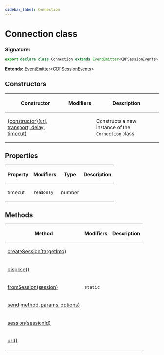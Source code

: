 ```yaml
---
sidebar_label: Connection
---
```


# Connection class

### Signature:

```typescript
export declare class Connection extends EventEmitter<CDPSessionEvents>
```

**Extends:** [EventEmitter](./puppeteer.eventemitter.md)&lt;[CDPSessionEvents](./puppeteer.cdpsessionevents.md)&gt;

## Constructors

<table><thead><tr><th>

Constructor

</th><th>

Modifiers

</th><th>

Description

</th></tr></thead>
<tbody><tr><td>

<span id="_constructor_">[(constructor)(url, transport, delay, timeout)](./puppeteer.connection._constructor_.md)</span>

</td><td>

</td><td>

Constructs a new instance of the `Connection` class

</td></tr>
</tbody></table>

## Properties

<table><thead><tr><th>

Property

</th><th>

Modifiers

</th><th>

Type

</th><th>

Description

</th></tr></thead>
<tbody><tr><td>

<span id="timeout">timeout</span>

</td><td>

`readonly`

</td><td>

number

</td><td>

</td></tr>
</tbody></table>

## Methods

<table><thead><tr><th>

Method

</th><th>

Modifiers

</th><th>

Description

</th></tr></thead>
<tbody><tr><td>

<span id="createsession">[createSession(targetInfo)](./puppeteer.connection.createsession.md)</span>

</td><td>

</td><td>

</td></tr>
<tr><td>

<span id="dispose">[dispose()](./puppeteer.connection.dispose.md)</span>

</td><td>

</td><td>

</td></tr>
<tr><td>

<span id="fromsession">[fromSession(session)](./puppeteer.connection.fromsession.md)</span>

</td><td>

`static`

</td><td>

</td></tr>
<tr><td>

<span id="send">[send(method, params, options)](./puppeteer.connection.send.md)</span>

</td><td>

</td><td>

</td></tr>
<tr><td>

<span id="session">[session(sessionId)](./puppeteer.connection.session.md)</span>

</td><td>

</td><td>

</td></tr>
<tr><td>

<span id="url">[url()](./puppeteer.connection.url.md)</span>

</td><td>

</td><td>

</td></tr>
</tbody></table>
